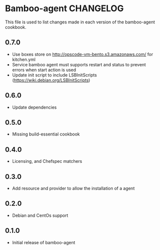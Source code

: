 Bamboo-agent CHANGELOG
=================

This file is used to list changes made in each version of the bamboo-agent cookbook.

0.7.0
-----
- Use boxes store on http://opscode-vm-bento.s3.amazonaws.com/ for kitchen.yml
- Service bamboo agent must supports restart and status to prevent errors when start action is used
- Update init script to include LSBInitScripts (https://wiki.debian.org/LSBInitScripts)

0.6.0
-----
- Update dependencies

0.5.0
-----
- Missing build-essential cookbook

0.4.0
-----
- Licensing, and Chefspec matchers

0.3.0
-----
- Add resource and provider to allow the installation of a agent

0.2.0
-----
- Debian and CentOs support

0.1.0
-----
- Initial release of bamboo-agent


